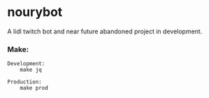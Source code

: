 # nourybot

A lidl twitch bot and near future abandoned project in development. 

### Make:
    Development:
        make jq

    Production:
        make prod